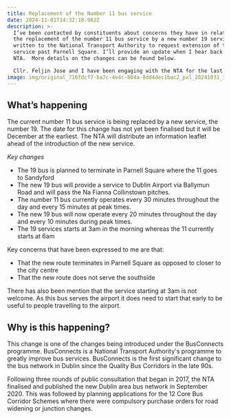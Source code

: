 ```yaml
---
title: Replacement of the Number 11 bus service
date: 2024-11-01T14:32:18.982Z
description: >-
  I’ve been contacted by constituents about concerns they have in relation to
  the replacement of the number 11 bus service by a new number 19 service. I’ve
  written to the National Transport Authority to request extension of the new
  service past Parnell Square. I’ll provide an update when I hear back from the
  NTA.  More details on the changes can be found below.

  Cllr. Feljin Jose and I have been engaging with the NTA for the last 24 months to ensure that any changes to bus routes enhance the service and make public transport more efficient and accessible for the area. This includes successfully securing more frequency on any proposed new routes over and above the original proposal.
image: img/original_716fdcf7-ba7c-4e4c-884a-8dd4dec1bac2_pxl_20241031_103029472.jpg
---
```

## What’s happening

The current number 11 bus service is being replaced by a new service, the number 19. The date for this change has not yet been finalised but it will be December at the earliest.  The NTA will distribute an information leaflet ahead of the introduction of the new service.

*Key changes*

* The 19 bus is planned to terminate in Parnell Square where the 11 goes to Sandyford
* The new 19 bus will provide a service to Dublin Airport via Ballymun Road and will pass the Na Fianna Collinstown pitches.
* The number 11 bus currently operates every 30 minutes throughout the day and every 15 minutes at peak times.
* The new 19 bus will now operate every 20 minutes throughout the day and every 10 minutes during peak times.
* The 19 services starts at 3am in the morning whereas the 11 currently starts at 6am

Key concerns that have been expressed to me are that:

* That the new route terminates in Parnell Square as opposed to closer to the city centre
* That the new route does not serve the southside
    
There has also been mention that the service starting at 3am is not welcome. As this bus serves the airport it does need to start that early to be useful to people travelling to the airport.

## Why is this happening?

This change is one of the changes being introduced under the BusConnects programme. BusConnects is a National Transport Authority's programme to greatly improve bus services. BusConnects is the first significant change to the bus network in Dublin since the Quality Bus Corridors in the late 90s.

Following three rounds of public consultation that began in 2017, the NTA finalised and published the new Dublin area bus network in September 2020. This was followed by planning applications for the 12 Core Bus Corridor Schemes where there were compulsory purchase orders for road widening or junction changes.